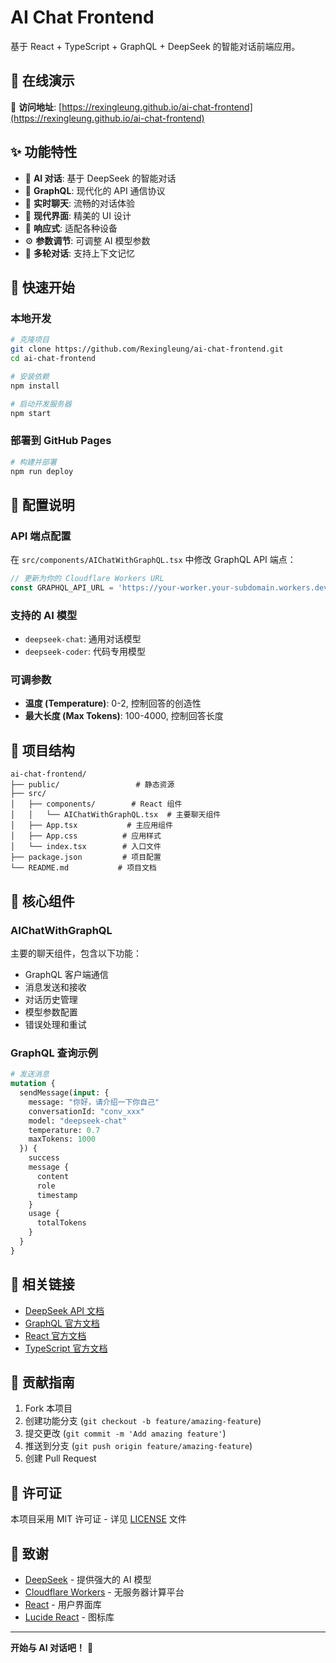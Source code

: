 # AI Chat Frontend

基于 React + TypeScript + GraphQL + DeepSeek 的智能对话前端应用。

## 🌟 在线演示

🔗 **访问地址**: [https://rexingleung.github.io/ai-chat-frontend](https://rexingleung.github.io/ai-chat-frontend)

## ✨ 功能特性

- 🤖 **AI 对话**: 基于 DeepSeek 的智能对话
- 📡 **GraphQL**: 现代化的 API 通信协议
- 💬 **实时聊天**: 流畅的对话体验
- 🎨 **现代界面**: 精美的 UI 设计
- 📱 **响应式**: 适配各种设备
- ⚙️ **参数调节**: 可调整 AI 模型参数
- 🔄 **多轮对话**: 支持上下文记忆

## 🚀 快速开始

### 本地开发

```bash
# 克隆项目
git clone https://github.com/Rexingleung/ai-chat-frontend.git
cd ai-chat-frontend

# 安装依赖
npm install

# 启动开发服务器
npm start
```

### 部署到 GitHub Pages

```bash
# 构建并部署
npm run deploy
```

## 🔧 配置说明

### API 端点配置

在 `src/components/AIChatWithGraphQL.tsx` 中修改 GraphQL API 端点：

```typescript
// 更新为你的 Cloudflare Workers URL
const GRAPHQL_API_URL = 'https://your-worker.your-subdomain.workers.dev/graphql';
```

### 支持的 AI 模型

- `deepseek-chat`: 通用对话模型
- `deepseek-coder`: 代码专用模型

### 可调参数

- **温度 (Temperature)**: 0-2, 控制回答的创造性
- **最大长度 (Max Tokens)**: 100-4000, 控制回答长度

## 📁 项目结构

```
ai-chat-frontend/
├── public/                 # 静态资源
├── src/
│   ├── components/        # React 组件
│   │   └── AIChatWithGraphQL.tsx  # 主要聊天组件
│   ├── App.tsx           # 主应用组件
│   ├── App.css          # 应用样式
│   └── index.tsx        # 入口文件
├── package.json         # 项目配置
└── README.md           # 项目文档
```

## 🎯 核心组件

### AIChatWithGraphQL

主要的聊天组件，包含以下功能：

- GraphQL 客户端通信
- 消息发送和接收
- 对话历史管理
- 模型参数配置
- 错误处理和重试

### GraphQL 查询示例

```graphql
# 发送消息
mutation {
  sendMessage(input: {
    message: "你好，请介绍一下你自己"
    conversationId: "conv_xxx"
    model: "deepseek-chat"
    temperature: 0.7
    maxTokens: 1000
  }) {
    success
    message {
      content
      role
      timestamp
    }
    usage {
      totalTokens
    }
  }
}
```

## 🔗 相关链接

- [DeepSeek API 文档](https://platform.deepseek.com/api-docs/)
- [GraphQL 官方文档](https://graphql.org/)
- [React 官方文档](https://react.dev/)
- [TypeScript 官方文档](https://www.typescriptlang.org/)

## 🤝 贡献指南

1. Fork 本项目
2. 创建功能分支 (`git checkout -b feature/amazing-feature`)
3. 提交更改 (`git commit -m 'Add amazing feature'`)
4. 推送到分支 (`git push origin feature/amazing-feature`)
5. 创建 Pull Request

## 📄 许可证

本项目采用 MIT 许可证 - 详见 [LICENSE](LICENSE) 文件

## 🙏 致谢

- [DeepSeek](https://www.deepseek.com/) - 提供强大的 AI 模型
- [Cloudflare Workers](https://workers.cloudflare.com/) - 无服务器计算平台
- [React](https://react.dev/) - 用户界面库
- [Lucide React](https://lucide.dev/) - 图标库

---

**开始与 AI 对话吧！** 🚀
